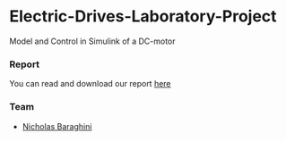 # Electric-Drives-Laboratory-Project
Model and Control in Simulink of a DC-motor 
### Report
You can read and download our report [here](https://github.com/NicholasBaraghini/Electric-Drives-Laboratory-Project/files/7914023/ELECTRIC_DRIVE_LABORATORY_REPORT.pdf)

### Team
- [Nicholas Baraghini](https://github.com/NicholasBaraghini) 
